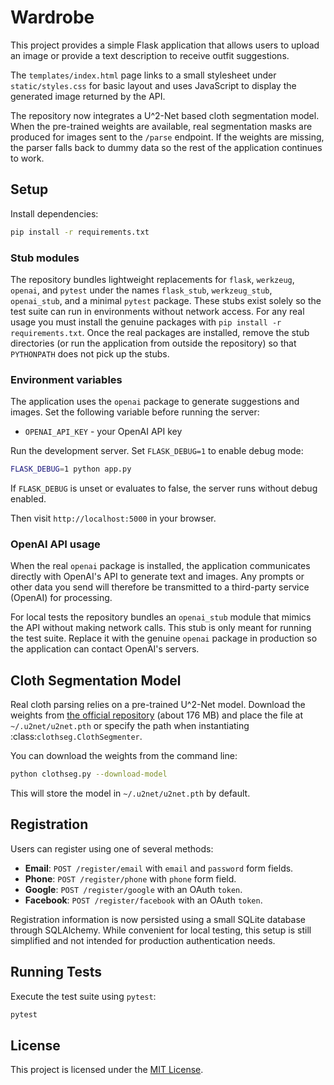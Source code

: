 # Wardrobe

This project provides a simple Flask application that allows users to upload an image or provide a text description to receive outfit suggestions.

The `templates/index.html` page links to a small stylesheet under `static/styles.css` for basic layout and uses JavaScript to display the generated image returned by the API.

The repository now integrates a U^2-Net based cloth segmentation model. When the
pre-trained weights are available, real segmentation masks are produced for
images sent to the `/parse` endpoint. If the weights are missing, the parser
falls back to dummy data so the rest of the application continues to work.

## Setup

Install dependencies:

```bash
pip install -r requirements.txt
```

### Stub modules

The repository bundles lightweight replacements for `flask`, `werkzeug`,
`openai`, and `pytest` under the names `flask_stub`, `werkzeug_stub`,
`openai_stub`, and a minimal `pytest` package. These stubs exist solely so the
test suite can run in environments without network access. For any real usage
you must install the genuine packages with `pip install -r requirements.txt`.
Once the real packages are installed, remove the stub directories (or run the
application from outside the repository) so that ``PYTHONPATH`` does not pick up
the stubs.

### Environment variables

The application uses the `openai` package to generate suggestions and images.
Set the following variable before running the server:

- `OPENAI_API_KEY` - your OpenAI API key

Run the development server. Set `FLASK_DEBUG=1` to enable debug mode:

```bash
FLASK_DEBUG=1 python app.py
```

If `FLASK_DEBUG` is unset or evaluates to false, the server runs without debug
enabled.

Then visit `http://localhost:5000` in your browser.

### OpenAI API usage

When the real `openai` package is installed, the application communicates
directly with OpenAI's API to generate text and images. Any prompts or other
data you send will therefore be transmitted to a third-party service
(OpenAI) for processing.

For local tests the repository bundles an `openai_stub` module that mimics the
API without making network calls. This stub is only meant for running the test
suite. Replace it with the genuine `openai` package in production so the
application can contact OpenAI's servers.

## Cloth Segmentation Model

Real cloth parsing relies on a pre-trained U^2-Net model. Download the weights
from [the official repository](https://github.com/xuebinqin/U-2-Net/releases/download/v1.0/u2net.pth)
(about 176&nbsp;MB) and place the file at `~/.u2net/u2net.pth` or specify the
path when instantiating :class:`clothseg.ClothSegmenter`.

You can download the weights from the command line:

```bash
python clothseg.py --download-model
```

This will store the model in `~/.u2net/u2net.pth` by default.

## Registration

Users can register using one of several methods:

- **Email**: `POST /register/email` with `email` and `password` form fields.
- **Phone**: `POST /register/phone` with `phone` form field.
- **Google**: `POST /register/google` with an OAuth `token`.
- **Facebook**: `POST /register/facebook` with an OAuth `token`.

Registration information is now persisted using a small SQLite database
through SQLAlchemy. While convenient for local testing, this setup is
still simplified and not intended for production authentication needs.

## Running Tests

Execute the test suite using `pytest`:

```bash
pytest
```

## License

This project is licensed under the [MIT License](LICENSE).
